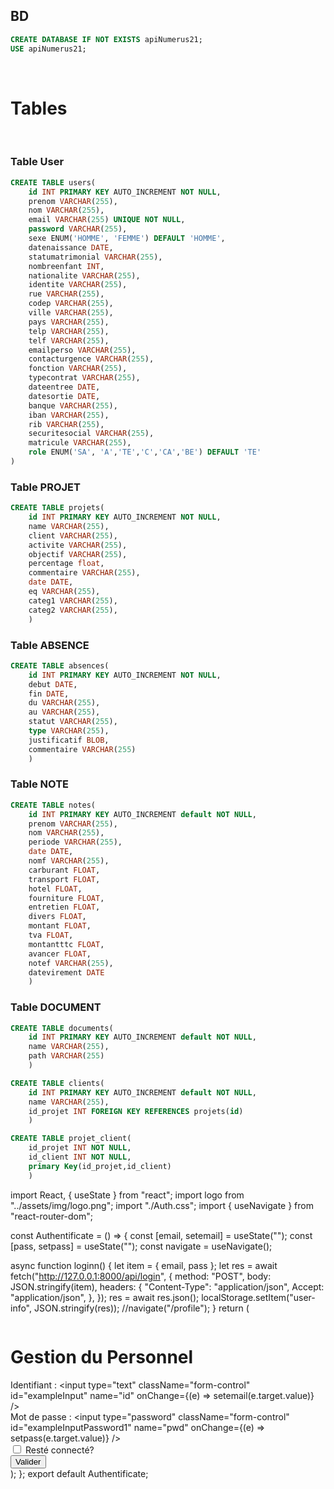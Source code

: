 ## BD

``` SQL
CREATE DATABASE IF NOT EXISTS apiNumerus21;
USE apiNumerus21;
```

<BR>

# Tables

<BR>

### Table User

``` SQL
CREATE TABLE users(
    id INT PRIMARY KEY AUTO_INCREMENT NOT NULL,
    prenom VARCHAR(255),
    nom VARCHAR(255),
    email VARCHAR(255) UNIQUE NOT NULL,
    password VARCHAR(255),
    sexe ENUM('HOMME', 'FEMME') DEFAULT 'HOMME',
    datenaissance DATE,
    statumatrimonial VARCHAR(255),
    nombreenfant INT,
    nationalite VARCHAR(255),
    identite VARCHAR(255),
    rue VARCHAR(255),
    codep VARCHAR(255),
    ville VARCHAR(255),
    pays VARCHAR(255),
    telp VARCHAR(255),
    telf VARCHAR(255),
    emailperso VARCHAR(255),
    contacturgence VARCHAR(255),
    fonction VARCHAR(255),
    typecontrat VARCHAR(255),
    dateentree DATE,
    datesortie DATE,
    banque VARCHAR(255),
    iban VARCHAR(255),
    rib VARCHAR(255),
    securitesocial VARCHAR(255),
    matricule VARCHAR(255),
    role ENUM('SA', 'A','TE','C','CA','BE') DEFAULT 'TE'
)

```

### Table PROJET

``` SQL
CREATE TABLE projets(
    id INT PRIMARY KEY AUTO_INCREMENT NOT NULL,
    name VARCHAR(255),
    client VARCHAR(255),
    activite VARCHAR(255),
    objectif VARCHAR(255),
    percentage float,
    commentaire VARCHAR(255),
    date DATE,
    eq VARCHAR(255),
    categ1 VARCHAR(255),
    categ2 VARCHAR(255),
    )
```

### Table ABSENCE

``` SQL
CREATE TABLE absences(
    id INT PRIMARY KEY AUTO_INCREMENT NOT NULL,
    debut DATE,
    fin DATE,
    du VARCHAR(255),
    au VARCHAR(255),
    statut VARCHAR(255),
    type VARCHAR(255),
    justificatif BLOB,
    commentaire VARCHAR(255)
    )
```

### Table NOTE

``` SQL
CREATE TABLE notes(
    id INT PRIMARY KEY AUTO_INCREMENT default NOT NULL,
    prenom VARCHAR(255),
    nom VARCHAR(255),
    periode VARCHAR(255),
    date DATE,
    nomf VARCHAR(255),
    carburant FLOAT,
    transport FLOAT,
    hotel FLOAT,
    fourniture FLOAT,
    entretien FLOAT,
    divers FLOAT,
    montant FLOAT,
    tva FLOAT,
    montantttc FLOAT,
    avancer FLOAT,
    notef VARCHAR(255),
    datevirement DATE
    )
```

### Table DOCUMENT

``` SQL
CREATE TABLE documents(
    id INT PRIMARY KEY AUTO_INCREMENT default NOT NULL,
    name VARCHAR(255),
    path VARCHAR(255)
    )
```

``` SQL
CREATE TABLE clients(
    id INT PRIMARY KEY AUTO_INCREMENT default NOT NULL,
    name VARCHAR(255),
    id_projet INT FOREIGN KEY REFERENCES projets(id)
    )
```

``` SQL
CREATE TABLE projet_client(
    id_projet INT NOT NULL,
    id_client INT NOT NULL,
    primary Key(id_projet,id_client)
    )
```


import React, { useState } from "react";
import logo from "../assets/img/logo.png";
import "./Auth.css";
import { useNavigate } from "react-router-dom";

const Authentificate = () => {
  const [email, setemail] = useState("");
  const [pass, setpass] = useState("");
  const navigate = useNavigate();

  async function loginn() {
    let item = { email, pass };
    let res = await fetch("http://127.0.0.1:8000/api/login", {
      method: "POST",
      body: JSON.stringify(item),
      headers: {
        "Content-Type": "application/json",
        Accept: "application/json",
      },
    });
    res = await res.json();
    localStorage.setItem("user-info", JSON.stringify(res));
    //navigate("/profile");
  }
  return (
    <div className="mr">
      <img className="mb-4 img_logo image_fluid" src={logo} alt="" />
      <h1 className="h3 mb-3 fw-normal">Gestion du Personnel</h1>
      <div className="mb-3  ">
        <label for="exampleInput" className="form-label">
          Identifiant :
        </label>
        <input
          type="text"
          className="form-control"
          id="exampleInput"
          name="id"
          onChange={(e) => setemail(e.target.value)}
        />
      </div>
      <div className="mb-3 ">
        <label for="exampleInputPassword1" className="form-label">
          Mot de passe :
        </label>
        <input
          type="password"
          className="form-control"
          id="exampleInputPassword1"
          name="pwd"
          onChange={(e) => setpass(e.target.value)}
        />
      </div>
      <div className="mb-3  form-check">
        <input
          type="checkbox"
          className="form-check-input"
          id="exampleCheck1"
        />
        <label className="form-check-label" for="exampleCheck1">
          Resté connecté?
        </label>
      </div>
      <div>
        <button
          type="submit"
          className="btn btn-primary col-3"
          value="Connecter"
          onClick={loginn}
        >
          Valider
        </button>
      </div>
    </div>
  );
};
export default Authentificate;
